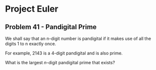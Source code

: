 # Project Euler

## Problem 41 - Pandigital Prime

We shall say that an n-digit number is pandigital if it makes use of all the digits 1 to n exactly once.

For example, 2143 is a 4-digit pandigital and is also prime.

What is the largest *n*-digit pandigital prime that exists?

